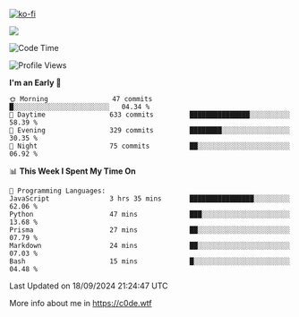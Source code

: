 [![ko-fi](https://ko-fi.com/img/githubbutton_sm.svg)](https://ko-fi.com/Z8Z4Y2LKX)

<a href="https://wakatime.com"><img src="https://wakatime.com/share/@c0dezin/b7f18a7c-ab3a-40b8-8bc7-b1b7bf71f1d6.svg" /></a>

<!--START_SECTION:waka-->
![Code Time](http://img.shields.io/badge/Code%20Time-107%20hrs%205%20mins-blue)

![Profile Views](http://img.shields.io/badge/Profile%20Views-0-blue)

**I'm an Early 🐤** 

```text
🌞 Morning                47 commits          █░░░░░░░░░░░░░░░░░░░░░░░░   04.34 % 
🌆 Daytime                633 commits         ███████████████░░░░░░░░░░   58.39 % 
🌃 Evening                329 commits         ████████░░░░░░░░░░░░░░░░░   30.35 % 
🌙 Night                  75 commits          ██░░░░░░░░░░░░░░░░░░░░░░░   06.92 % 
```


📊 **This Week I Spent My Time On** 

```text
💬 Programming Languages: 
JavaScript               3 hrs 35 mins       ████████████████░░░░░░░░░   62.06 % 
Python                   47 mins             ███░░░░░░░░░░░░░░░░░░░░░░   13.68 % 
Prisma                   27 mins             ██░░░░░░░░░░░░░░░░░░░░░░░   07.79 % 
Markdown                 24 mins             ██░░░░░░░░░░░░░░░░░░░░░░░   07.03 % 
Bash                     15 mins             █░░░░░░░░░░░░░░░░░░░░░░░░   04.48 % 
```


 Last Updated on 18/09/2024 21:24:47 UTC
<!--END_SECTION:waka-->

More info about me in https://c0de.wtf
